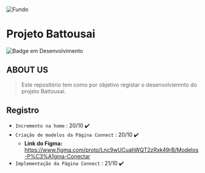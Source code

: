 ![Fundo](https://user-images.githubusercontent.com/113690864/196978290-4ba05fb7-ac22-413f-8b70-174c57443276.gif)
# Projeto Battousai

![Badge em Desenvolvimento](http://img.shields.io/static/v1?label=STATUS&message=EM%20DESENVOLVIMENTO&color=36DBEC&style=for-the-badge)

## ABOUT US
> Este repositório tem como por objetivo registar o desenvolviemnto do projeto Battousai.
  
## Registro
- `Incremento na home` : 20/10 ✔️
- `Criação de modelos da Página Connect` : 20/10 ✔️
  - **Link do Figma:** https://www.figma.com/proto/Lnc9wUCuahWQT2zRxk49rB/Modelos-P%C3%A1gina-Conectar
- `Implementação da Página Connect` : 21/10 ✔️

  
